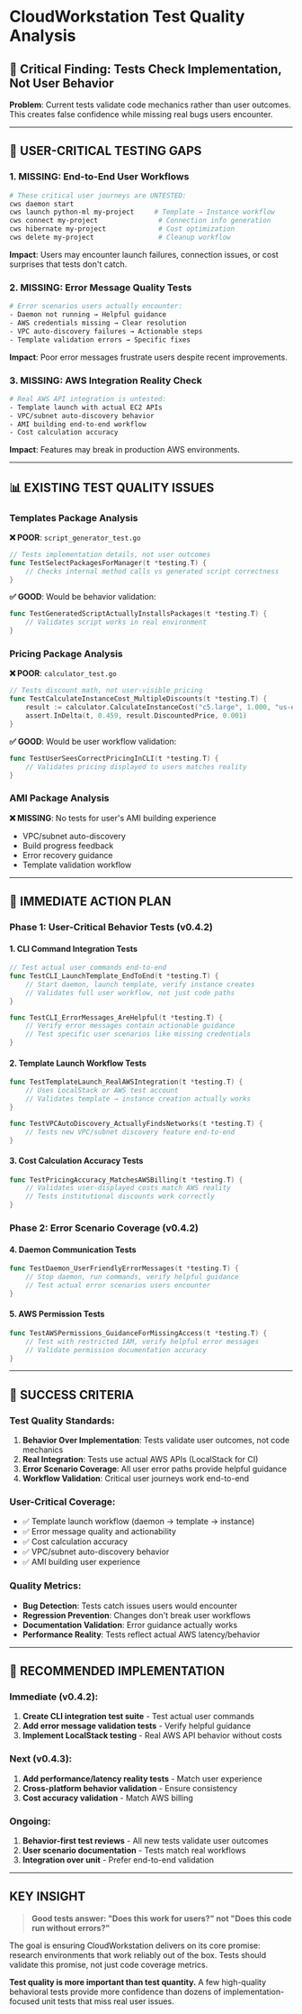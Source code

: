# CloudWorkstation Test Quality Analysis

## 🚨 **Critical Finding: Tests Check Implementation, Not User Behavior**

**Problem**: Current tests validate code mechanics rather than user outcomes. This creates false confidence while missing real bugs users encounter.

---

## **🎯 USER-CRITICAL TESTING GAPS**

### **1. MISSING: End-to-End User Workflows**
```bash
# These critical user journeys are UNTESTED:
cws daemon start
cws launch python-ml my-project     # Template → Instance workflow
cws connect my-project               # Connection info generation  
cws hibernate my-project             # Cost optimization
cws delete my-project                # Cleanup workflow
```

**Impact**: Users may encounter launch failures, connection issues, or cost surprises that tests don't catch.

### **2. MISSING: Error Message Quality Tests**
```bash
# Error scenarios users actually encounter:
- Daemon not running → Helpful guidance
- AWS credentials missing → Clear resolution  
- VPC auto-discovery failures → Actionable steps
- Template validation errors → Specific fixes
```

**Impact**: Poor error messages frustrate users despite recent improvements.

### **3. MISSING: AWS Integration Reality Check**
```bash
# Real AWS API integration is untested:
- Template launch with actual EC2 APIs
- VPC/subnet auto-discovery behavior
- AMI building end-to-end workflow
- Cost calculation accuracy
```

**Impact**: Features may break in production AWS environments.

---

## **📊 EXISTING TEST QUALITY ISSUES**

### **Templates Package Analysis**

**❌ POOR**: `script_generator_test.go`
```go
// Tests implementation details, not user outcomes
func TestSelectPackagesForManager(t *testing.T) {
    // Checks internal method calls vs generated script correctness
}
```

**✅ GOOD**: Would be behavior validation:
```go  
func TestGeneratedScriptActuallyInstallsPackages(t *testing.T) {
    // Validates script works in real environment
}
```

### **Pricing Package Analysis**

**❌ POOR**: `calculator_test.go`
```go
// Tests discount math, not user-visible pricing
func TestCalculateInstanceCost_MultipleDiscounts(t *testing.T) {
    result := calculator.CalculateInstanceCost("c5.large", 1.000, "us-east-1")
    assert.InDelta(t, 0.459, result.DiscountedPrice, 0.001)
}
```

**✅ GOOD**: Would be user workflow validation:
```go
func TestUserSeesCorrectPricingInCLI(t *testing.T) {
    // Validates pricing displayed to users matches reality
}
```

### **AMI Package Analysis**

**❌ MISSING**: No tests for user's AMI building experience
- VPC/subnet auto-discovery
- Build progress feedback  
- Error recovery guidance
- Template validation workflow

---

## **🔧 IMMEDIATE ACTION PLAN**

### **Phase 1: User-Critical Behavior Tests (v0.4.2)**

#### **1. CLI Command Integration Tests**
```go
// Test actual user commands end-to-end
func TestCLI_LaunchTemplate_EndToEnd(t *testing.T) {
    // Start daemon, launch template, verify instance creates
    // Validates full user workflow, not just code paths
}

func TestCLI_ErrorMessages_AreHelpful(t *testing.T) {
    // Verify error messages contain actionable guidance
    // Test specific user scenarios like missing credentials
}
```

#### **2. Template Launch Workflow Tests**
```go
func TestTemplateLaunch_RealAWSIntegration(t *testing.T) {
    // Uses LocalStack or AWS test account
    // Validates template → instance creation actually works
}

func TestVPCAutoDiscovery_ActuallyFindsNetworks(t *testing.T) {
    // Tests new VPC/subnet discovery feature end-to-end
}
```

#### **3. Cost Calculation Accuracy Tests**
```go
func TestPricingAccuracy_MatchesAWSBilling(t *testing.T) {
    // Validates user-displayed costs match AWS reality
    // Tests institutional discounts work correctly
}
```

### **Phase 2: Error Scenario Coverage (v0.4.2)**

#### **4. Daemon Communication Tests**
```go  
func TestDaemon_UserFriendlyErrorMessages(t *testing.T) {
    // Stop daemon, run commands, verify helpful guidance
    // Test actual error scenarios users encounter
}
```

#### **5. AWS Permission Tests**
```go
func TestAWSPermissions_GuidanceForMissingAccess(t *testing.T) {
    // Test with restricted IAM, verify helpful error messages
    // Validate permission documentation accuracy
}
```

---

## **🎯 SUCCESS CRITERIA**

### **Test Quality Standards:**
1. **Behavior Over Implementation**: Tests validate user outcomes, not code mechanics
2. **Real Integration**: Tests use actual AWS APIs (LocalStack for CI)  
3. **Error Scenario Coverage**: All user error paths provide helpful guidance
4. **Workflow Validation**: Critical user journeys work end-to-end

### **User-Critical Coverage:**
- ✅ Template launch workflow (daemon → template → instance)
- ✅ Error message quality and actionability  
- ✅ Cost calculation accuracy
- ✅ VPC/subnet auto-discovery behavior
- ✅ AMI building user experience

### **Quality Metrics:**
- **Bug Detection**: Tests catch issues users would encounter
- **Regression Prevention**: Changes don't break user workflows  
- **Documentation Validation**: Error guidance actually works
- **Performance Reality**: Tests reflect actual AWS latency/behavior

---

## **🚀 RECOMMENDED IMPLEMENTATION**

### **Immediate (v0.4.2):**
1. **Create CLI integration test suite** - Test actual user commands
2. **Add error message validation tests** - Verify helpful guidance
3. **Implement LocalStack testing** - Real AWS API behavior without costs

### **Next (v0.4.3):**
1. **Add performance/latency reality tests** - Match user experience
2. **Cross-platform behavior validation** - Ensure consistency
3. **Cost accuracy validation** - Match AWS billing

### **Ongoing:**
1. **Behavior-first test reviews** - All new tests validate user outcomes
2. **User scenario documentation** - Tests match real workflows
3. **Integration over unit** - Prefer end-to-end validation

---

## **KEY INSIGHT**

> **Good tests answer: "Does this work for users?" not "Does this code run without errors?"**

The goal is ensuring CloudWorkstation delivers on its core promise: research environments that work reliably out of the box. Tests should validate this promise, not just code coverage metrics.

**Test quality is more important than test quantity.** A few high-quality behavioral tests provide more confidence than dozens of implementation-focused unit tests that miss real user issues.